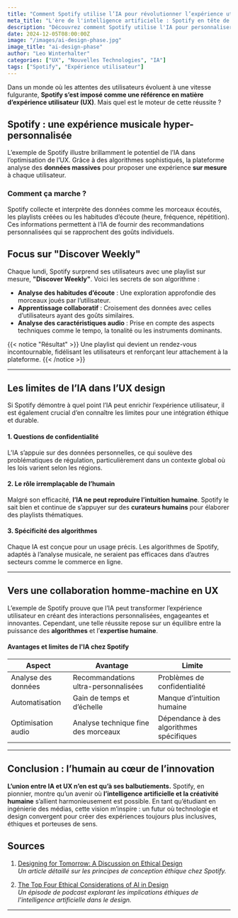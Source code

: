 ```yaml
---
title: "Comment Spotify utilise l’IA pour révolutionner l’expérience utilisateur"
meta_title: "L'ère de l'intelligence artificielle : Spotify en tête de l'innovation UX"
description: "Découvrez comment Spotify utilise l'IA pour personnaliser l'expérience musicale et fidéliser ses utilisateurs."
date: 2024-12-05T08:00:00Z
image: "/images/ai-design-phase.jpg"
image_title: "ai-design-phase"
author: "Leo Winterhalter"
categories: ["UX", "Nouvelles Technologies", "IA"]
tags: ["Spotify", "Expérience utilisateur"]
---
```


Dans un monde où les attentes des utilisateurs évoluent à une vitesse fulgurante, **Spotify s’est imposé comme une référence en matière d’expérience utilisateur (UX)**. Mais quel est le moteur de cette réussite ? 


## Spotify : une expérience musicale hyper-personnalisée

L’exemple de Spotify illustre brillamment le potentiel de l’IA dans l’optimisation de l’UX. Grâce à des algorithmes sophistiqués, la plateforme analyse des **données massives** pour proposer une expérience **sur mesure** à chaque utilisateur.

### Comment ça marche ?

Spotify collecte et interprète des données comme les morceaux écoutés, les playlists créées ou les habitudes d’écoute (heure, fréquence, répétition). Ces informations permettent à l’IA de fournir des recommandations personnalisées qui se rapprochent des goûts individuels.


## Focus sur "Discover Weekly"

Chaque lundi, Spotify surprend ses utilisateurs avec une playlist sur mesure, **"Discover Weekly"**. Voici les secrets de son algorithme :

- **Analyse des habitudes d’écoute** : Une exploration approfondie des morceaux joués par l’utilisateur.
- **Apprentissage collaboratif** : Croisement des données avec celles d’utilisateurs ayant des goûts similaires.
- **Analyse des caractéristiques audio** : Prise en compte des aspects techniques comme le tempo, la tonalité ou les instruments dominants.

{{< notice "Résultat" >}}
Une playlist qui devient un rendez-vous incontournable, fidélisant les utilisateurs et renforçant leur attachement à la plateforme.
{{< /notice >}}

---

## Les limites de l’IA dans l’UX design

Si Spotify démontre à quel point l’IA peut enrichir l’expérience utilisateur, il est également crucial d’en connaître les limites pour une intégration éthique et durable.

#### 1. Questions de confidentialité

L’IA s’appuie sur des données personnelles, ce qui soulève des problématiques de régulation, particulièrement dans un contexte global où les lois varient selon les régions.

#### 2. Le rôle irremplaçable de l’humain

Malgré son efficacité, **l’IA ne peut reproduire l’intuition humaine**. Spotify le sait bien et continue de s’appuyer sur des **curateurs humains** pour élaborer des playlists thématiques.

#### 3. Spécificité des algorithmes

Chaque IA est conçue pour un usage précis. Les algorithmes de Spotify, adaptés à l’analyse musicale, ne seraient pas efficaces dans d’autres secteurs comme le commerce en ligne.

---

## Vers une collaboration homme-machine en UX

L’exemple de Spotify prouve que l’IA peut transformer l’expérience utilisateur en créant des interactions personnalisées, engageantes et innovantes. Cependant, une telle réussite repose sur un équilibre entre la puissance des **algorithmes** et l’**expertise humaine**.

#### Avantages et limites de l'IA chez Spotify

| **Aspect**                | **Avantage**                                          | **Limite**                             |
|---------------------------|------------------------------------------------------|----------------------------------------|
| Analyse des données       | Recommandations ultra-personnalisées                | Problèmes de confidentialité          |
| Automatisation            | Gain de temps et d’échelle                          | Manque d’intuition humaine            |
| Optimisation audio        | Analyse technique fine des morceaux                 | Dépendance à des algorithmes spécifiques |

---

## Conclusion : l’humain au cœur de l’innovation

**L’union entre IA et UX n’en est qu’à ses balbutiements.** Spotify, en pionnier, montre qu’un avenir où **l’intelligence artificielle et la créativité humaine** s’allient harmonieusement est possible. En tant qu’étudiant en ingénierie des médias, cette vision m’inspire : un futur où technologie et design convergent pour créer des expériences toujours plus inclusives, éthiques et porteuses de sens.


## Sources

1. [Designing for Tomorrow: A Discussion on Ethical Design](https://spotify.design/article/designing-for-tomorrow-a-discussion-on-ethical-design)  
   *Un article détaillé sur les principes de conception éthique chez Spotify.*

2. [The Top Four Ethical Considerations of AI in Design](https://creators.spotify.com/pod/show/patricia464/episodes/29-The-Top-Four-Ethical-Considerations-of-AI-in-Design-e23bv4s)  
   *Un épisode de podcast explorant les implications éthiques de l'intelligence artificielle dans le design.*

---